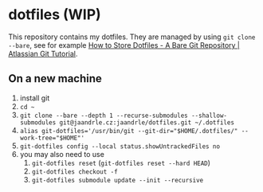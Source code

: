 # dotfiles **(WIP)**
This repository contains my dotfiles. They are managed by using `git clone --bare`,
see for example [How to Store Dotfiles - A Bare Git Repository \| Atlassian Git Tutorial](https://www.atlassian.com/git/tutorials/dotfiles).

## On a new machine
1. install git
1. `cd ~`
1. `git clone --bare --depth 1 --recurse-submodules --shallow-submodules git@jaandrle.cz:jaandrle/dotfiles.git ~/.dotfiles`
1. `alias git-dotfiles='/usr/bin/git --git-dir="$HOME/.dotfiles/" --work-tree="$HOME"'`
1. `git-dotfiles config --local status.showUntrackedFiles no`
1. you may also need to use
	1. `git-dotfiles reset` (`git-dotfiles reset --hard HEAD`)
	1. `git-dotfiles checkout -f`
	1. `git-dotfiles submodule update --init --recursive`
